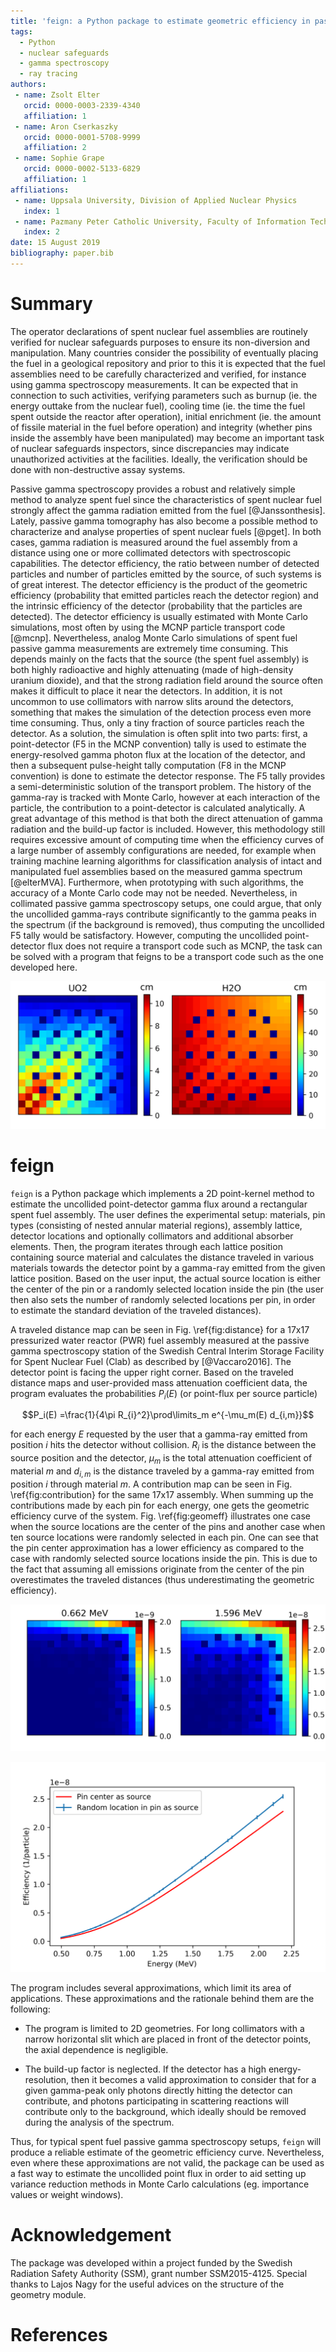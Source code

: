 ```yaml
---
title: 'feign: a Python package to estimate geometric efficiency in passive gamma spectroscopy measurements of nuclear fuel'
tags:
  - Python
  - nuclear safeguards
  - gamma spectroscopy
  - ray tracing
authors:
 - name: Zsolt Elter
   orcid: 0000-0003-2339-4340
   affiliation: 1
 - name: Aron Cserkaszky
   orcid: 0000-0001-5708-9999
   affiliation: 2
 - name: Sophie Grape
   orcid: 0000-0002-5133-6829
   affiliation: 1
affiliations:
 - name: Uppsala University, Division of Applied Nuclear Physics
   index: 1
 - name: Pazmany Peter Catholic University, Faculty of Information Technology
   index: 2
date: 15 August 2019
bibliography: paper.bib
---
```


# Summary

The operator declarations of spent nuclear fuel assemblies are routinely verified for nuclear safeguards purposes to ensure its non-diversion and manipulation. Many countries consider the possibility of eventually placing the fuel in a geological repository and prior to this it is expected that the fuel assemblies need to be carefully characterized and verified, for instance using gamma spectroscopy measurements. It can be expected that in connection to such activities, verifying parameters such as burnup (ie. the energy outtake from the nuclear fuel), cooling time (ie. the time the fuel spent outside the reactor after operation), initial enrichment (ie. the amount of fissile material in the fuel before operation) and integrity (whether pins inside the assembly have been manipulated) may become an important task of nuclear safeguards inspectors, since discrepancies may indicate unauthorized activities at the facilities. Ideally, the verification should be done with non-destructive assay systems.

Passive gamma spectroscopy provides a robust and relatively simple method to analyze spent fuel since the characteristics of spent nuclear fuel strongly affect the gamma radiation emitted from the fuel [@Janssonthesis]. Lately, passive gamma tomography has also become a possible method to characterize and analyse properties of spent nuclear fuels [@pget]. In both cases, gamma radiation is measured around the fuel assembly from a distance using one or more collimated detectors with spectroscopic capabilities. The detector efficiency, the ratio between number of detected particles and number of particles emitted by the source, of such systems is of great interest. The detector efficiency is the product of the geometric efficiency (probability that emitted particles reach the detector region) and the intrinsic efficiency of the detector (probability that the particles are detected). The detector efficiency is usually estimated with Monte Carlo simulations, most often by using the MCNP particle transport code [@mcnp]. Nevertheless, analog Monte Carlo simulations of spent fuel passive gamma measurements are extremely time consuming. This depends mainly on the facts that the source (the spent fuel assembly) is both highly radioactive and highly attenuating (made of high-density uranium dioxide), and that the strong radiation field around the source often makes it difficult to place it near the detectors. In addition, it is not uncommon to use collimators with narrow slits around the detectors, something that makes the simulation of the detection process even more time consuming. Thus, only a tiny fraction of source particles reach the detector. As a solution, the simulation is often split into two parts: first, a point-detector (F5 in the MCNP convention) tally is used to estimate the energy-resolved gamma photon flux at the location of the detector, and then a subsequent pulse-height tally computation (F8 in the MCNP convention) is done to estimate the detector response. The F5 tally provides a semi-deterministic solution of the transport problem. The history of the gamma-ray is tracked with Monte Carlo, however at each interaction of the particle, the contribution to a point-detector is calculated analytically. A great advantage of this method is that both the direct attenuation of gamma radiation and the build-up factor is included. However, this methodology still requires excessive amount of computing time when the efficiency curves of a large number of assembly configurations are needed, for example when training machine learning algorithms for classification analysis of intact and manipulated fuel assemblies based on the measured gamma spectrum [@elterMVA]. Furthermore, when prototyping with such algorithms, the accuracy of a Monte Carlo code may not be needed. Nevertheless, in collimated passive gamma spectroscopy setups, one could argue, that only the uncollided gamma-rays contribute significantly to the gamma peaks in the spectrum (if the background is removed), thus computing the uncollided F5 tally would be satisfactory. However, computing the uncollided point-detector flux does not require a transport code such as MCNP, the task can be solved with a program that feigns to be a transport code such as the one developed here.

![Example of distance traveled in uranium-dioxide and water for a 17x17 PWR assembly being measured at Clab. The detector point is facing the upper right corner and is 270 cm far from the center of the assembly. Each pixel represents the distance traveled in a certain material by a gamma-ray emitted from that position to the detector.\label{fig:distance}](article_distancetravelled.png)

# feign

``feign`` is a Python package which implements a 2D point-kernel method to estimate the uncollided point-detector gamma flux around a rectangular spent fuel assembly. The user defines the experimental setup: materials, pin types (consisting of nested annular material regions), assembly lattice, detector locations and optionally collimators and additional absorber elements. Then, the program iterates through each lattice position containing source material and calculates the distance traveled in various materials towards the detector point by a gamma-ray emitted from the given lattice position. Based on the user input, the actual source location is either the center of the pin or a randomly selected location inside the pin (the user then also sets the number of randomly selected locations per pin, in order to estimate the standard deviation of the traveled distances). 

A traveled distance map can be seen in Fig. \ref{fig:distance} for a 17x17 pressurized water reactor (PWR) fuel assembly measured at the passive gamma spectroscopy station of the Swedish Central Interim Storage Facility for Spent Nuclear Fuel (Clab) as described by [@Vaccaro2016]. The detector point is facing the upper right corner. Based on the traveled distance maps and user-provided mass attenuation coefficient data, the program evaluates the probabilities $P_i(E)$ (or point-flux per source particle)

$$P_i(E) =\frac{1}{4\pi R_{i}^2}\prod\limits_m e^{-\mu_m(E) d_{i,m}}$$

for each energy $E$ requested by the user that a gamma-ray emitted from position $i$ hits the detector without collision. $R_i$ is the distance between the source position and the detector, $\mu_m$ is the total attenuation coefficient of material $m$ and $d_{i,m}$ is the distance traveled by a gamma-ray emitted from position $i$ through material $m$. A contribution map can be seen in Fig. \ref{fig:contribution} for the same 17x17 assembly. When summing up the contributions made by each pin for each energy, one gets the geometric efficiency curve of the system. Fig. \ref{fig:geomeff} illustrates one case when the source locations are the center of the pins and another case when ten source locations were randomly selected in each pin. One can see that the pin center approximation has a lower efficiency as compared to the case with randomly selected source locations inside the pin. This is due to the fact that assuming all emissions originate from the center of the pin overestimates the traveled distances (thus underestimating the geometric efficiency).

![Example of contributions made by a pin position to a detector facing the corner of a 17x17 PWR assembly at Clab. Each pixel represents the probability that a gamma-ray emitted from that position directly hits the detector.\label{fig:contribution}](article_contribution.png)

![Example geometric efficiency curve calculated for a 17x17 PWR assembly being measured at Clab. Errorbar represents three sigmas.\label{fig:geomeff}](article_geomeffave.png)

The program includes several approximations, which limit its area of applications. These approximations and the rationale behind them are the following:

- The program is limited to 2D geometries. For long collimators with a narrow horizontal slit which are placed in front of the detector points, the axial dependence is negligible.

- The build-up factor is neglected. If the detector has a high energy-resolution, then it becomes a valid approximation to consider that for a given gamma-peak only photons directly hitting the detector can contribute, and photons participating in scattering reactions will contribute only to the background, which ideally should be removed during the analysis of the spectrum. 

Thus, for typical spent fuel passive gamma spectroscopy setups, ``feign`` will produce a reliable estimate of the geometric efficiency curve. Nevertheless, even where these approximations are not valid, the package can be used as a fast way to estimate the uncollided point flux in order to aid setting up variance reduction methods in Monte Carlo calculations (eg. importance values or weight windows).

# Acknowledgement

The package was developed within a project funded by the Swedish Radiation Safety Authority (SSM), grant number SSM2015-4125. Special thanks to Lajos Nagy for the useful advices on the structure of the geometry module.

# References
